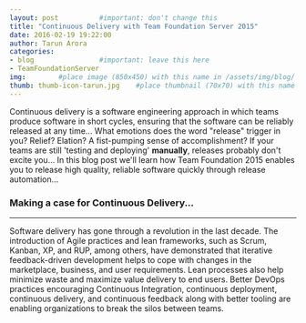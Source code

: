 ```yaml
---
layout: post          #important: don't change this
title: "Continuous Delivery with Team Foundation Server 2015"
date: 2016-02-19 19:22:00 
author: Tarun Arora
categories:
- blog                #important: leave this here
- TeamFoundationServer
img:        #place image (850x450) with this name in /assets/img/blog/
thumb: thumb-icon-tarun.jpg    #place thumbnail (70x70) with this name in /assets/img/blog/thumbs/
---
```

Continuous delivery is a software engineering approach in which teams produce software in short cycles, ensuring that the software can be reliably released at any time... What emotions does the word "release" trigger in you? Relief? Elation? A fist-pumping sense of accomplishment? If your teams are still 'testing and deploying' **manually**, releases probably don't excite you... In this blog post we'll learn how Team Foundation 2015 enables you to release high quality, reliable software quickly through release automation... 
<!--more-->

### Making a case for Continuous Delivery...  
---

Software delivery has gone through a revolution in the last decade. The introduction of Agile practices and lean frameworks, such as Scrum, Kanban, XP, and RUP, among others, have demonstrated that iterative feedback-driven development helps to cope with changes in the marketplace, business, and user requirements. Lean processes also help minimize waste and maximize value delivery to end users. Better DevOps practices encouraging Continuous Integration, continuous deployment, continuous delivery, and continuous feedback along with better tooling are enabling organizations to break the silos between teams. 
